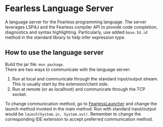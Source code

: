 # Fearless Language Server

A language server for the Fearless programming language. The server leverages LSP4J and the Fearless compiler API to provide code completion, diagnostics and syntax highlighting. Particularly, use added `base.Id.id` method in the standard library to help infer expression type.

## How to use the language server

Build the jar file: `mvn package`.  
There are two ways to communicate with the language server:

1. Run at local and communicate through the standard input/output stream. This is usually start by the extension/client side.
2. Run at remote (or as localhost) and communicate through the TCP socket.

To change communication method, go to [FearlessLauncher](src/main/java/io/github/dkamx/fearless/FearlessLauncher.java) and change the launch method invoked in the main method. Run with standard input/output would be `launch(System.in, System.out)`. Remember to change the corresponding IDE extension to accept preferred communication method.

